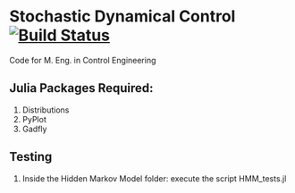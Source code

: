 # Stochastic Dynamical Control [![Build Status](https://travis-ci.org/stelmo/Stochastic-Dynamical-Control-Code.svg?branch=master)](https://travis-ci.org/stelmo/Stochastic-Dynamical-Control-Code)
Code for M. Eng. in Control Engineering

## Julia Packages Required:

1. Distributions
2. PyPlot
3. Gadfly

## Testing

1. Inside the Hidden Markov Model folder: execute the script HMM_tests.jl
